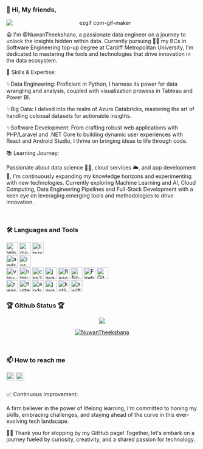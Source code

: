 <h3>
  👋 Hi, My friends,
</h3>

<div align="center">
<img data-target="animated-image.replacedImage" alt="ezgif com-gif-maker" class="AnimatedImagePlayer-animatedImage" src="https://user-images.githubusercontent.com/51254891/172062723-24fa70bd-0174-4a58-9fb2-ab9b06efc8aa.gif" style="display: block; opacity: 1;margin-left:auto;margin-right:auto;">
</div>


😀 I'm @NuwanTheekshana, a passionate data engineer on a journey to unlock the insights hidden within data. Currently pursuing 👨‍🎓 my BCs in Software Engineering top-up degree at Cardiff Metropolitan University, I'm dedicated to mastering the tools and technologies that drive innovation in the data ecosystem.

🔧 Skills & Expertise:

✨Data Engineering: Proficient in Python, I harness its power for data wrangling and analysis, coupled with visualization prowess in Tableau and Power BI.

✨Big Data: I delved into the realm of Azure Databricks, mastering the art of handling colossal datasets for actionable insights.

✨Software Development: From crafting robust web applications with PHP/Laravel and .NET Core to building dynamic user experiences with React and Android Studio, I thrive on bringing ideas to life through code.

📚 Learning Journey:

Passionate about data science 👨‍🔬, cloud services 🌥️, and app development 📳, I'm continuously expanding my knowledge horizons and experimenting with new technologies.
Currently exploring Machine Learning and AI, Cloud Computing, Data Engineering Pipelines and Full-Stack Development with a keen eye on leveraging emerging tools and methodologies to drive innovation.

  <br>
  
 ### 🛠️ Languages and Tools

<p>
  <img alt="windows" width="30px" src="https://img.icons8.com/color/240/000000/windows-10.png">
  <img alt="macos" width="30px" src="https://img.icons8.com/officel/160/000000/mac-logo.png">
  <img alt="linux" width="30px" src="https://img.icons8.com/color/96/000000/linux.png">
  <br>
  <img alt="android" width="30px" src="https://img.icons8.com/color/240/000000/android-os.png"/>
  <img alt="ios" width="30px" src="https://img.icons8.com/color/240/000000/ios-logo.png"/>
 <br>
  <img alt="visual studio code" width="30px" src="https://img.icons8.com/fluent/240/000000/visual-studio-code-2019.png" />
  <img alt="html5" width="30px" src="https://img.icons8.com/color/240/000000/html-5.png">
  <img alt="css3" width="30px" src="https://img.icons8.com/color/240/000000/css3.png">
  <img alt="javascript" width="30px" src="https://img.icons8.com/color/240/000000/javascript.png" />
  <img alt="ReactJs" width="30px" src="https://img.icons8.com/color/240/000000/react-native.png"/>
  <img alt="Node.js" width="30px" src="https://img.icons8.com/color/240/000000/nodejs.png">
  <img alt="Firebase" width="30px" src="https://img.icons8.com/color/240/000000/firebase.png"/>
  <img alt="Git" width="30px" src="https://img.icons8.com/color/240/000000/git.png">
  <br>
  <img alt="react-native" width="30px" src="https://img.icons8.com/color/240/000000/react-native.png"/>
  <img alt="flutter" width="30px" src="https://img.icons8.com/color/240/000000/flutter.png"/>
  <img alt="android-studio" width="30px" src="https://img.icons8.com/color/240/000000/android-studio--v3.png"/>	
  <img alt="java" width="30px" src="https://img.icons8.com/color/240/000000/java-coffee-cup-logo--v1.png"/>
  <img alt="kotlin" width="30px" src="https://img.icons8.com/color/240/000000/kotlin.png"/>
  <img alt="swift" width="30px" src="https://img.icons8.com/color/240/000000/swift.png"/>
  <br>


 ### 🏆 Github Status 🏆
  
<p align="center" >

<a href="https://github-readme-stats.vercel.app/api/top-langs/?username=NuwanTheekshana&layout=compact&hide_border=true&theme=merko" >
<img align="center" src="https://github-readme-stats.vercel.app/api/top-langs/?username=NuwanTheekshana&hide_border=true&layout=compact&theme=merko" />
</a>
  
<br>


<p align="center"> <a href="https://github.com/ryo-ma/github-profile-trophy"><img src="https://github-profile-trophy.vercel.app/?username=NuwanTheekshana&theme=onedark" alt="NuwanTheekshana" /></a> </p><br>





### 📫 How to reach me


<!--- Social Media Sites --->

<!--- Facebook --->
[<img align="left" alt="Sabesan | Facebook" height="22px" src="https://img.icons8.com/fluent/240/000000/facebook-new.png"/>][facebook]
<!--- Linkdin --->
[<img align="left" alt="Sabesan | LinkedIn" height="22px" src="https://img.icons8.com/fluent/240/000000/linkedin.png"/>][linkedin]

  <br><br>


📈 Continuous Improvement:

A firm believer in the power of lifelong learning, I'm committed to honing my skills, embracing challenges, and staying ahead of the curve in this ever-evolving tech landscape.


🎇🎇 Thank you for stopping by my GitHub page! Together, let's embark on a journey fueled by curiosity, creativity, and a shared passion for technology.





[linkedin]: https://www.linkedin.com/in/nuwan-theekshana-6b5b451a4/
[facebook]: https://www.facebook.com/janith.madushanka2



<!---
NuwanTheekshana/NuwanTheekshana is a ✨ special ✨ repository because its `README.md` (this file) appears on your GitHub profile.
You can click the Preview link to take a look at your changes.
--->
